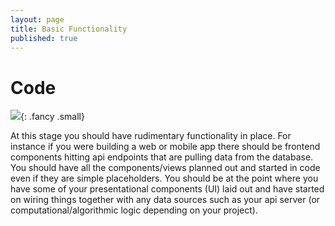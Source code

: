 ```yaml
---
layout: page
title: Basic Functionality
published: true
---
```



# Code

![](http://i.giphy.com/3o6MbnG1lpwIf5stB6.gif){: .fancy .small}


At this stage you should have rudimentary functionality in place. For instance if you were building a web or mobile app there should be frontend components hitting api endpoints that are pulling data from the database. You should have all the components/views planned out and started in code even if they are simple placeholders. You should be at the point where you have some of your presentational components (UI) laid out and have started on wiring things together with any data sources such as your api server (or computational/algorithmic logic depending on your project).
